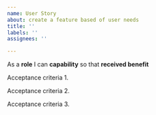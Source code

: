```yaml
---
name: User Story
about: create a feature based of user needs
title: ''
labels: ''
assignees: ''

---
```


As a **role** I can **capability** so that **received benefit**

Acceptance criteria 1.

Acceptance criteria 2.

Acceptance criteria 3.

